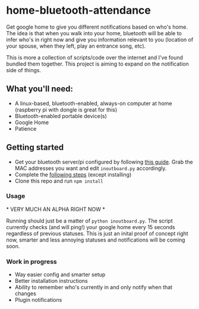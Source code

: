 # home-bluetooth-attendance
Get google home to give you different notifications based on who's home. The idea is that when you walk into your home, bluetooth will be able to infer who's in right now and give you information relevant to you (location of your spouse, when they left, play an entrance song, etc). 

This is more a collection of scripts/code over the internet and I've found bundled them together. This project is aiming to expand on the notification side of things.

## What you'll need:
* A linux-based, bluetooth-enabled, always-on computer at home (raspberry pi with dongle is great for this)
* Bluetooth-enabled portable device(s)
* Google Home
* Patience

## Getting started
* Get your bluetooth server/pi configured by following [this guide](http://www.instructables.com/id/Raspberry-Pi-Bluetooth-InOut-Board-or-Whos-Hom/?ALLSTEPS). Grab the MAC addresses you want and edit `inoutboard.py` accordingly.
* Complete the [following steps](https://github.com/noelportugal/google-home-notifier#raspberry-pi) (except installing)
* Clone this repo and run `npm install`

### Usage
\* VERY MUCH AN ALPHA RIGHT NOW *

Running should just be a matter of `python inoutboard.py`. The script currently checks (and will ping!) your google home every 15 seconds regardless of previous statuses. This is just an inital proof of concept right now, smarter and less annoying statuses and notifications will be coming soon.

### Work in progress
* Way easier config and smarter setup
* Better installation instructions
* Ability to remember who's currently in and only notify when that changes
* Plugin notifications
